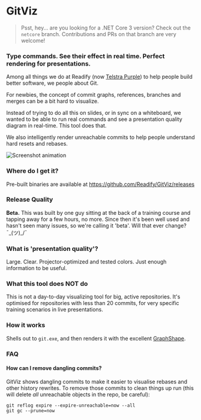 GitViz
======

> Psst, hey... are you looking for a .NET Core 3 version? Check out the `netcore` branch. Contributions and PRs on that branch are very welcome!

### Type commands. See their effect in real time. Perfect rendering for presentations.

Among all things we do at Readify (now [Telstra Purple](https://purple.telstra.com)) to help people build better software, we people about Git.

For newbies, the concept of commit graphs, references, branches and merges can be a bit hard to visualize.

Instead of trying to do all this on slides, or in sync on a whiteboard, we wanted to be able to run real commands and see a presentation quality diagram in real-time. This tool does that.

We also intelligently render unreachable commits to help people understand hard resets and rebases.

![Screenshot animation](https://raw.github.com/Readify/GitViz/master/SuperHighTechAssets/AnimatedGifTour.gif)

### Where do I get it?

Pre-built binaries are available at https://github.com/Readify/GitViz/releases

### 

### Release Quality

__Beta.__ This was built by one guy sitting at the back of a training course and tapping away for a few hours, no more. Since then it's been well used and hasn't seen many issues, so we're calling it 'beta'. Will that ever change? ¯\_(ツ)_/¯

### What is 'presentation quality'?

Large. Clear. Projector-optimized and tested colors. Just enough information to be useful.

### What this tool does NOT do

This is not a day-to-day visualizing tool for big, active repositories. It's optimised for repositories with less than 20 commits, for very specific training scenarios in live presentations.

### How it works

Shells out to `git.exe`, and then renders it with the excellent [GraphShape](https://github.com/KeRNeLith/GraphShape).

### FAQ
#### How can I remove dangling commits?
GitViz shows dangling commits to make it easier to visualise rebases and other history rewrites. To remove those commits to clean things up run (this will delete *all* unreachable objects in the repo, be careful):

```
git reflog expire --expire-unreachable=now --all
git gc --prune=now
```
